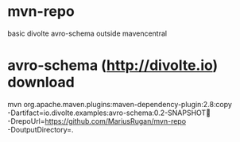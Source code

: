 # mvn-repo
basic divolte avro-schema outside mavencentral


# avro-schema (http://divolte.io) download 

mvn org.apache.maven.plugins:maven-dependency-plugin:2.8:copy \
  -Dartifact=io.divolte.examples:avro-schema:0.2-SNAPSHOT:jar: \
  -DrepoUrl=https://github.com/MariusRugan/mvn-repo \
  -DoutputDirectory=.
